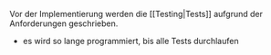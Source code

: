 Vor der Implementierung werden die [[Testing|Tests]] aufgrund der Anforderungen geschrieben.
- es wird so lange programmiert, bis alle Tests durchlaufen